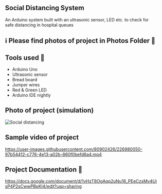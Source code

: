 ## Social Distancing System
An Arduino system built with an ultrasonic sensor, LED etc. to check for safe distancing in hospital queues 

## ℹ️ Please find photos of project in Photos Folder 📁 

## Tools used 🚀
- Arduino Uno
- Ultrasonic sensor
- Bread board
- Jumper wires
- Red & Green LED
- Arduino IDE nightly 

## Photo of project (simulation)
![Social distancing](https://user-images.githubusercontent.com/80902426/226732831-2974b128-76d6-4653-9b72-9bc28d0a7f1a.jpeg)

## Sample video of project
https://user-images.githubusercontent.com/80902426/226980050-97b54412-c776-4e13-a02b-860f0befd8a4.mp4

## Project Documentation 📗
https://docs.google.com/document/d/1vHzT8OgAqp2uNu18_PEeCzsMv4UisP4P2sCwwPBpKI4/edit?usp=sharing








